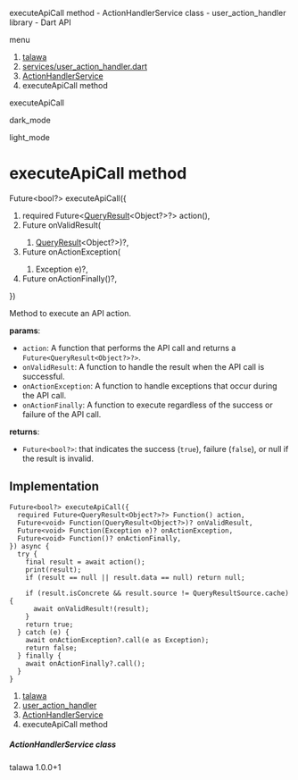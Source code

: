 




executeApiCall method - ActionHandlerService class - user\_action\_handler library - Dart API







menu

1. [talawa](../../index.html)
2. [services/user\_action\_handler.dart](../../services_user_action_handler/services_user_action_handler-library.html)
3. [ActionHandlerService](../../services_user_action_handler/ActionHandlerService-class.html)
4. executeApiCall method

executeApiCall


dark\_mode

light\_mode




# executeApiCall method


Future<bool?>
executeApiCall({

1. required Future<[QueryResult](https://pub.dev/documentation/graphql/5.2.0-beta.9/graphql/QueryResult-class.html)<Object?>?> action(),
2. Future<void> onValidResult(
   1. [QueryResult](https://pub.dev/documentation/graphql/5.2.0-beta.9/graphql/QueryResult-class.html)<Object?>)?,
3. Future<void> onActionException(
   1. Exception e)?,
4. Future<void> onActionFinally()?,

})

Method to execute an API action.

**params**:

* `action`: A function that performs the API call and returns a `Future<QueryResult<Object?>?>`.
* `onValidResult`: A function to handle the result when the API call is successful.
* `onActionException`: A function to handle exceptions that occur during the API call.
* `onActionFinally`: A function to execute regardless of the success or failure of the API call.

**returns**:

* `Future<bool?>`: that indicates the success (`true`), failure (`false`), or null if the result is invalid.

## Implementation

```
Future<bool?> executeApiCall({
  required Future<QueryResult<Object?>?> Function() action,
  Future<void> Function(QueryResult<Object?>)? onValidResult,
  Future<void> Function(Exception e)? onActionException,
  Future<void> Function()? onActionFinally,
}) async {
  try {
    final result = await action();
    print(result);
    if (result == null || result.data == null) return null;

    if (result.isConcrete && result.source != QueryResultSource.cache) {
      await onValidResult!(result);
    }
    return true;
  } catch (e) {
    await onActionException?.call(e as Exception);
    return false;
  } finally {
    await onActionFinally?.call();
  }
}
```

 


1. [talawa](../../index.html)
2. [user\_action\_handler](../../services_user_action_handler/services_user_action_handler-library.html)
3. [ActionHandlerService](../../services_user_action_handler/ActionHandlerService-class.html)
4. executeApiCall method

##### ActionHandlerService class





talawa
1.0.0+1






